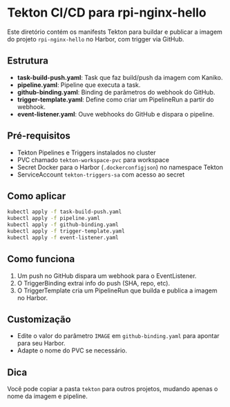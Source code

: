 # Tekton CI/CD para rpi-nginx-hello

Este diretório contém os manifests Tekton para buildar e publicar a imagem do projeto `rpi-nginx-hello` no Harbor, com trigger via GitHub.

## Estrutura
- **task-build-push.yaml**: Task que faz build/push da imagem com Kaniko.
- **pipeline.yaml**: Pipeline que executa a task.
- **github-binding.yaml**: Binding de parâmetros do webhook do GitHub.
- **trigger-template.yaml**: Define como criar um PipelineRun a partir do webhook.
- **event-listener.yaml**: Ouve webhooks do GitHub e dispara o pipeline.

## Pré-requisitos
- Tekton Pipelines e Triggers instalados no cluster
- PVC chamado `tekton-workspace-pvc` para workspace
- Secret Docker para o Harbor (`.dockerconfigjson`) no namespace Tekton
- ServiceAccount `tekton-triggers-sa` com acesso ao secret

## Como aplicar
```sh
kubectl apply -f task-build-push.yaml
kubectl apply -f pipeline.yaml
kubectl apply -f github-binding.yaml
kubectl apply -f trigger-template.yaml
kubectl apply -f event-listener.yaml
```

## Como funciona
1. Um push no GitHub dispara um webhook para o EventListener.
2. O TriggerBinding extrai info do push (SHA, repo, etc).
3. O TriggerTemplate cria um PipelineRun que builda e publica a imagem no Harbor.

## Customização
- Edite o valor do parâmetro `IMAGE` em `github-binding.yaml` para apontar para seu Harbor.
- Adapte o nome do PVC se necessário.

## Dica
Você pode copiar a pasta `tekton` para outros projetos, mudando apenas o nome da imagem e pipeline.
